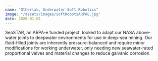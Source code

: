 ```yaml
---
name: "Otherlab, Underwater Soft Robotics"
image: "/assets/images/SoftRobotsARPAE.jpg"
date: 2020-01-01
---
```

SeaSTAR, an ARPA-e funded project, looked to adapt our NASA above-water joints to deepwater environments for use in deep-sea mining. Our fluid-filled joints are inherently pressure-balanced and require minor modifications for working underwater, only needing new seawater-rated proportional valves and material changes to reduce galvanic corrosion.
